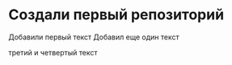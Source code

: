 # Создали первый репозиторий

Добавили первый текст
Добавил еще один текст

третий   и четвертый текст
